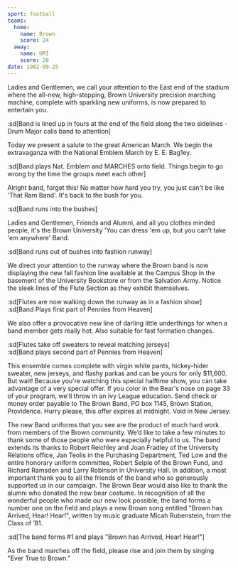 ```yaml
---
sport: football
teams:
  home:
    name: Brown
    score: 24
  away:
    name: URI
    score: 20
date: 1982-09-25
---
```


Ladies and Gentlemen, we call your attention to the East end of the stadium where the all-new, high-stepping, Brown University precision marching machine, complete with sparkling new uniforms, is now prepared to entertain you.

:sd[Band is lined up in fours at the end of the field along the two sidelines - Drum Major calls band to attention]

Today we present a salute to the great American March. We begin the extravaganza with the National Emblem March by E. E. Bag1ey.

:sd[Band plays Nat. Emblem and MARCHES onto field. Things begin to go wrong by the time the groups meet each other]

Alright band, forget this! No matter how hard you try, you just can't be like 'That Ram Band'. It's back to the bush for you.

:sd[Band runs into the bushes]

Ladies and Gentlemen, Friends and Alumni, and all you clothes minded people, it's the Brown University 'You can dress 'em up, but you can't take 'em anywhere' Band.

:sd[Band runs out of bushes into fashion runway]

We direct your attention to the runway where the Brown band is now displaying the new fall fashion line available at the Campus Shop in the basement of the University Bookstore or from the Salvation Army. Notice the sleek lines of the Flute Section as they exhibit themselves.

:sd[Flutes are now walking down the runway as in a fashion show]\
:sd[Band Plays first part of Pennies from Heaven]

We also offer a provocative new line of darling little underthings for when a band member gets really hot. Also suitable for fast formation changes.

:sd[Flutes take off sweaters to reveal matching jerseys]\
:sd[Band plays second part of Pennies from Heaven]

This ensemble comes complete with virgin white pants, hickey-hider sweater, new jerseys, and flashy parkas and can be yours for only $11,600. But wait! Because you're watching this special halftime show, you can take advantage of a very special offer. If you color in the Bear's nose on page 33 of your program, we'll throw in an Ivy League education. Send check or money order payable to The Brown Band, PO box 1145, Brown Station, Providence. Hurry please, this offer expires at midnight. Void in New Jersey.

The new Band uniforms that you see are the product of much hard work from members of the Brown community. We’d like to take a few minutes to thank some of those people who were especially helpful to us. The band extends its thanks to Robert Reichley and Joan Fradley of the University Relations office, Jan Teolis in the Purchasing Department, Ted Low and the entire honorary uniform committee, Robert Seiple of the Brown Fund, and Richard Ramsden and Larry Robinson in University Hall. In addition, a most important thank you to all the friends of the band who so generously supported us in our campaign. The Brown Bear would also like to thank the alumni who donated the new bear costume. In recognition of all the wonderful people who made our new look possible, the band forms a number one on the field and plays a new Brown song entitled "Brown has Arrived, Hear! Hear!", written by music graduate Micah Rubenstein, from the Class of ’81.

:sd[The band forms #1 and plays "Brown has Arrived, Hear! Hear!"]

As the band marches off the field, please rise and join them by singing "Ever True to Brown."
